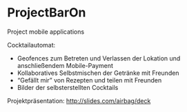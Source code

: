# ProjectBarOn
Project mobile applications

Cocktailautomat:
- Geofences zum Betreten und Verlassen der Lokation und anschließendem Mobile-Payment
- Kollaboratives Selbstmischen der Getränke mit Freunden
- “Gefällt mir” von Rezepten und teilen mit Freunden
- Bilder der selbsterstellten Cocktails

Projektpräsentation:
http://slides.com/airbag/deck
